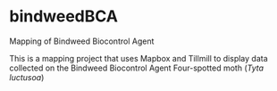 bindweedBCA
===========

Mapping of Bindweed Biocontrol Agent

This is a mapping project that uses Mapbox and Tillmill to display data collected on the Bindweed Biocontrol Agent Four-spotted moth (_Tyta luctusoa_)